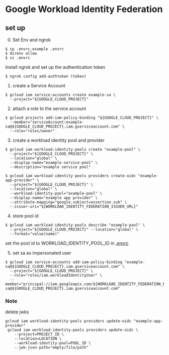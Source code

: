 # Google Workload Identity Federation

## set up

0. Set Env and ngrok

``` shell
$ cp .envrc.example .envrc
$ direnv allow
$ vi .envrc
```

Install ngrok and set up the authentication token

``` shell
$ ngrok config add-authtoken (token)
```

1. create a Service Account

``` shell
$ gcloud iam service-accounts create example-sa \
  --project="${GOOGLE_CLOUD_PROJECT}"
```

2. attach a role to the service account
``` shell
$ gcloud projects add-iam-policy-binding "${GOOGLE_CLOUD_PROJECT}" \
  --member="serviceAccount:example-sa@${GOOGLE_CLOUD_PROJECT}.iam.gserviceaccount.com" \
  --role="roles/owner"
```

3. create a workload identity pool and provider

``` shell
$ gcloud iam workload-identity-pools create "example-pool" \
  --project="${GOOGLE_CLOUD_PROJECT}" \
  --location="global" \
  --display-name="example-service-pool" \
  --description="example service pool"

$ gcloud iam workload-identity-pools providers create-oidc "example-app-provider" \
  --project="${GOOGLE_CLOUD_PROJECT}" \
  --location="global" \
  --workload-identity-pool="example-pool" \
  --display-name="example app provider" \
  --attribute-mapping="google.subject=assertion.sub" \
  --issuer-uri="${WORKLOAD_IDENTITY_FEDERATION_ISSUER_URL}"
```

4. store pool id

``` shell
$ gcloud iam workload-identity-pools describe "example-pool" \
  --project="${GOOGLE_CLOUD_PROJECT}" --location="global" \
  --format="value(name)"
```

set the pool id to WORKLOAD_IDENTITY_POOL_ID in [.envrc](.envrc)

5. set sa as impersonated user

``` shell
$ gcloud iam service-accounts add-iam-policy-binding "example-sa@${GOOGLE_CLOUD_PROJECT}.iam.gserviceaccount.com" \
  --project="${GOOGLE_CLOUD_PROJECT}" \
  --role="roles/iam.workloadIdentityUser" \
  --member="principal://iam.googleapis.com/${WORKLOAD_IDENTITY_FEDERATION_POOL_ID}/subject/example-sa@${GOOGLE_CLOUD_PROJECT}.iam.gserviceaccount.com"
```

### Note
delete jwks

``` shell
gcloud iam workload-identity-pools providers update-oidc "example-app-provider"
 gcloud iam workload-identity-pools providers update-oidc \
    --project=PROJECT_ID \
    --location=LOCATION \
    --workload-identity-pool=POOL_ID \
    --jwk-json-path="empty/file/path"
```
